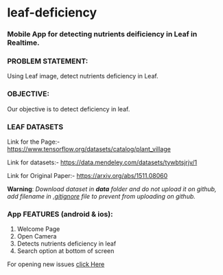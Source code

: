 # leaf-deficiency

### Mobile App for detecting nutrients deificiency in Leaf in Realtime.

### PROBLEM STATEMENT:

Using Leaf image, detect nutrients deficiency in Leaf.

### OBJECTIVE:

Our objective is to detect deficiency in leaf.

### LEAF DATASETS

Link for the Page:- <https://www.tensorflow.org/datasets/catalog/plant_village>

Link for datasets:- <https://data.mendeley.com/datasets/tywbtsjrjv/1>

Link for Original Paper:- <https://arxiv.org/abs/1511.08060>

**Warning**: *Download dataset in **data** folder and do not upload it on github, add filename in [.gitignore](https://github.com/asifanwar007/leaf-deficiency/blob/master/.gitignore) file to prevent from uploading on github.*

### App FEATURES (android & ios):
1. Welcome Page
2. Open Camera
3. Detects nutrients deficiency in leaf
4. Search option at bottom of screen 

For opening new issues [click Here](https://github.com/asifanwar007/leaf-deficiency/issues)

